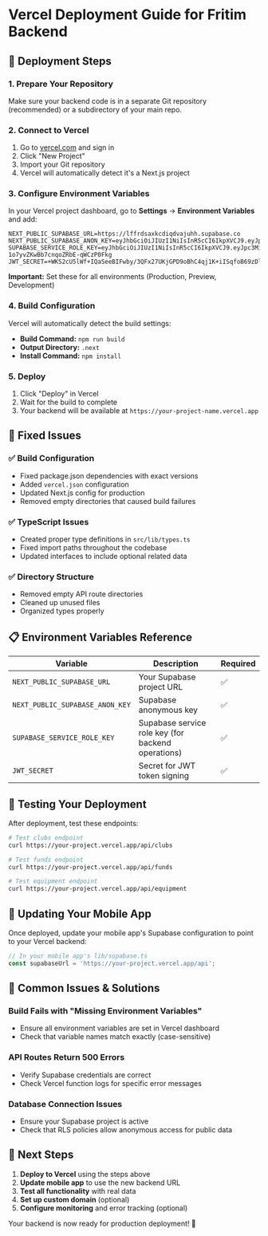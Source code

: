 # Vercel Deployment Guide for Fritim Backend

## 🚀 **Deployment Steps**

### 1. **Prepare Your Repository**
Make sure your backend code is in a separate Git repository (recommended) or a subdirectory of your main repo.

### 2. **Connect to Vercel**
1. Go to [vercel.com](https://vercel.com) and sign in
2. Click "New Project"
3. Import your Git repository
4. Vercel will automatically detect it's a Next.js project

### 3. **Configure Environment Variables**
In your Vercel project dashboard, go to **Settings** → **Environment Variables** and add:

```
NEXT_PUBLIC_SUPABASE_URL=https://lffrdsaxkcdiqdvajuhh.supabase.co
NEXT_PUBLIC_SUPABASE_ANON_KEY=eyJhbGciOiJIUzI1NiIsInR5cCI6IkpXVCJ9.eyJpc3MiOiJzdXBhYmFzZSIsInJlZiI6ImxmZnJkc2F4a2NkaXFkdmFqdWhoIiwicm9sZSI6ImFub24iLCJpYXQiOjE3NTg5ODM1NTgsImV4cCI6MjA3NDU1OTU1OH0.fBaIZ8Dvs0r8h91fdZvZYpcQizzDeVTB4Y8g8tOe2Jk
SUPABASE_SERVICE_ROLE_KEY=eyJhbGciOiJIUzI1NiIsInR5cCI6IkpXVCJ9.eyJpc3MiOiJzdXBhYmFzZSIsInJlZiI6ImxmZnJkc2F4a2NkaXFkdmFqdWhoIiwicm9sZSI6InNlcnZpY2Vfcm9sZSIsImlhdCI6MTc1ODk4MzU1OCwiZXhwIjoyMDc0NTU5NTU4fQ.G0mwYZ_ZrWNz7-1o7yvZKwBb7cnqoZRbE-qWCzP0Fkg
JWT_SECRET=+WKS2cU5lWf+IQaSeeBIFwby/3QFx27UKjGPD9oBhC4qj1K+iISqfoB69zDlK7B0wy9N4EonIgKpJ7v0UIVYgw==
```

**Important:** Set these for all environments (Production, Preview, Development)

### 4. **Build Configuration**
Vercel will automatically detect the build settings:
- **Build Command:** `npm run build`
- **Output Directory:** `.next`
- **Install Command:** `npm install`

### 5. **Deploy**
1. Click "Deploy" in Vercel
2. Wait for the build to complete
3. Your backend will be available at `https://your-project-name.vercel.app`

## 🔧 **Fixed Issues**

### ✅ **Build Configuration**
- Fixed package.json dependencies with exact versions
- Added `vercel.json` configuration
- Updated Next.js config for production
- Removed empty directories that caused build failures

### ✅ **TypeScript Issues**
- Created proper type definitions in `src/lib/types.ts`
- Fixed import paths throughout the codebase
- Updated interfaces to include optional related data

### ✅ **Directory Structure**
- Removed empty API route directories
- Cleaned up unused files
- Organized types properly

## 📋 **Environment Variables Reference**

| Variable | Description | Required |
|----------|-------------|----------|
| `NEXT_PUBLIC_SUPABASE_URL` | Your Supabase project URL | ✅ |
| `NEXT_PUBLIC_SUPABASE_ANON_KEY` | Supabase anonymous key | ✅ |
| `SUPABASE_SERVICE_ROLE_KEY` | Supabase service role key (for backend operations) | ✅ |
| `JWT_SECRET` | Secret for JWT token signing | ✅ |

## 🧪 **Testing Your Deployment**

After deployment, test these endpoints:

```bash
# Test clubs endpoint
curl https://your-project.vercel.app/api/clubs

# Test funds endpoint  
curl https://your-project.vercel.app/api/funds

# Test equipment endpoint
curl https://your-project.vercel.app/api/equipment
```

## 🔄 **Updating Your Mobile App**

Once deployed, update your mobile app's Supabase configuration to point to your Vercel backend:

```typescript
// In your mobile app's lib/supabase.ts
const supabaseUrl = 'https://your-project.vercel.app/api';
```

## 🚨 **Common Issues & Solutions**

### **Build Fails with "Missing Environment Variables"**
- Ensure all environment variables are set in Vercel dashboard
- Check that variable names match exactly (case-sensitive)

### **API Routes Return 500 Errors**
- Verify Supabase credentials are correct
- Check Vercel function logs for specific error messages

### **Database Connection Issues**
- Ensure your Supabase project is active
- Check that RLS policies allow anonymous access for public data

## 📱 **Next Steps**

1. **Deploy to Vercel** using the steps above
2. **Update mobile app** to use the new backend URL
3. **Test all functionality** with real data
4. **Set up custom domain** (optional)
5. **Configure monitoring** and error tracking (optional)

Your backend is now ready for production deployment! 🎉

